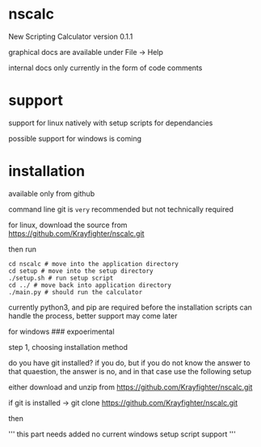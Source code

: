 # nscalc
New Scripting Calculator version 0.1.1

graphical docs are available under File -> Help

internal docs only currently in the form of code comments


# support

support for linux natively with setup scripts for dependancies


possible support for windows is coming



# installation


available only from github

command line git is `very` recommended but not technically required


for linux, download the source from https://github.com/Krayfighter/nscalc.git

then run
```
cd nscalc # move into the application directory
cd setup # move into the setup directory
./setup.sh # run setup script
cd ../ # move back into application directory
./main.py # should run the calculator
```

currently python3, and pip are required before the installation
scripts can handle the process, better support may come later




for windows ### expoerimental


step 1, choosing installation method

do you have git installed? if you do, but if you do not
know the answer to that quaestion, the answer
is no, and in that case use the following setup

either download and unzip from https://github.com/Krayfighter/nscalc.git

if git is installed -> git clone https://github.com/Krayfighter/nscalc.git

then

'''
this part needs added
no current windows setup script support
'''
